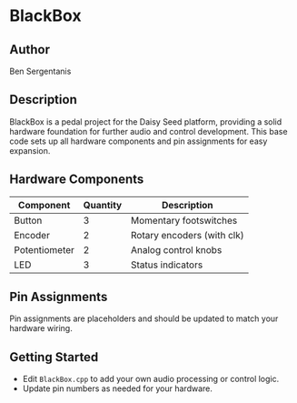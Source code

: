 # BlackBox

## Author

Ben Sergentanis

## Description
BlackBox is a pedal project for the Daisy Seed platform, providing a solid hardware foundation for further audio and control development. This base code sets up all hardware components and pin assignments for easy expansion.

## Hardware Components
| Component   | Quantity | Description                |
|------------|----------|----------------------------|
| Button     | 3        | Momentary footswitches     |
| Encoder    | 2        | Rotary encoders (with clk) |
| Potentiometer | 2     | Analog control knobs       |
| LED        | 3        | Status indicators          |

## Pin Assignments
Pin assignments are placeholders and should be updated to match your hardware wiring.

## Getting Started
- Edit `BlackBox.cpp` to add your own audio processing or control logic.
- Update pin numbers as needed for your hardware.




